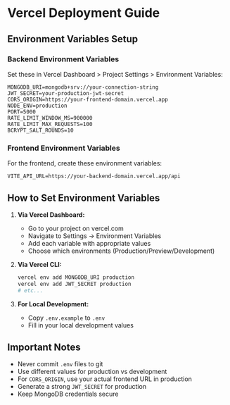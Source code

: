 # Vercel Deployment Guide

## Environment Variables Setup

### Backend Environment Variables

Set these in Vercel Dashboard > Project Settings > Environment Variables:

```
MONGODB_URI=mongodb+srv://your-connection-string
JWT_SECRET=your-production-jwt-secret
CORS_ORIGIN=https://your-frontend-domain.vercel.app
NODE_ENV=production
PORT=5000
RATE_LIMIT_WINDOW_MS=900000
RATE_LIMIT_MAX_REQUESTS=100
BCRYPT_SALT_ROUNDS=10
```

### Frontend Environment Variables

For the frontend, create these environment variables:

```
VITE_API_URL=https://your-backend-domain.vercel.app/api
```

## How to Set Environment Variables

1. **Via Vercel Dashboard:**
   - Go to your project on vercel.com
   - Navigate to Settings → Environment Variables
   - Add each variable with appropriate values
   - Choose which environments (Production/Preview/Development)

2. **Via Vercel CLI:**
   ```bash
   vercel env add MONGODB_URI production
   vercel env add JWT_SECRET production
   # etc...
   ```

3. **For Local Development:**
   - Copy `.env.example` to `.env`
   - Fill in your local development values

## Important Notes

- Never commit `.env` files to git
- Use different values for production vs development
- For `CORS_ORIGIN`, use your actual frontend URL in production
- Generate a strong `JWT_SECRET` for production
- Keep MongoDB credentials secure